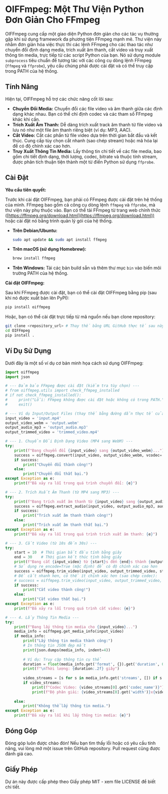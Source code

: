 # OIFFmpeg: Một Thư Viện Python Đơn Giản Cho FFmpeg

OIFFmpeg cung cấp một giao diện Python đơn giản cho các tác vụ thường gặp khi sử dụng framework đa phương tiện FFmpeg mạnh mẽ. Thư viện này nhằm đơn giản hóa việc thực thi các lệnh FFmpeg cho các thao tác như chuyển đổi định dạng media, trích xuất âm thanh, cắt video và truy xuất thông tin media, trực tiếp từ các script Python của bạn. Nó sử dụng module `subprocess` tiêu chuẩn để tương tác với các công cụ dòng lệnh FFmpeg (`ffmpeg` và `ffprobe`), yêu cầu chúng phải được cài đặt và có thể truy cập trong PATH của hệ thống.

## Tính Năng

Hiện tại, OIFFmpeg hỗ trợ các chức năng cốt lõi sau:

*   **Chuyển Đổi Media:** Chuyển đổi các file video và âm thanh giữa các định dạng khác nhau. Bạn có thể chỉ định codec và các tham số FFmpeg khác khi cần.
*   **Trích Xuất Âm Thanh:** Dễ dàng trích xuất track âm thanh từ file video và lưu nó như một file âm thanh riêng biệt (ví dụ: MP3, AAC).
*   **Cắt Video:** Cắt các phần từ file video dựa trên thời gian bắt đầu và kết thúc. Cung cấp tùy chọn cắt nhanh (sao chép stream) hoặc mã hóa lại để có độ chính xác cao hơn.
*   **Truy Xuất Thông Tin Media:** Lấy thông tin chi tiết về các file media, bao gồm chi tiết định dạng, thời lượng, codec, bitrate và thuộc tính stream, được phân tích thuận tiện thành một từ điển Python sử dụng `ffprobe`.

## Cài Đặt

**Yêu cầu tiên quyết:**

Trước khi cài đặt OIFFmpeg, bạn phải có FFmpeg được cài đặt trên hệ thống của mình. FFmpeg bao gồm cả công cụ dòng lệnh `ffmpeg` và `ffprobe`, mà thư viện này phụ thuộc vào. Bạn có thể tải FFmpeg từ trang web chính thức ([https://ffmpeg.org/download.html](https://ffmpeg.org/download.html)) hoặc cài đặt nó bằng trình quản lý gói của hệ thống.

*   **Trên Debian/Ubuntu:**
    ```bash
    sudo apt update && sudo apt install ffmpeg
    ```
*   **Trên macOS (sử dụng Homebrew):**
    ```bash
    brew install ffmpeg
    ```
*   **Trên Windows:** Tải các bản build sẵn và thêm thư mục `bin` vào biến môi trường PATH của hệ thống.

**Cài đặt OIFFmpeg:**

Sau khi FFmpeg được cài đặt, bạn có thể cài đặt OIFFmpeg bằng pip (sau khi nó được xuất bản lên PyPI):

```bash
pip install oiffmpeg
```

Hoặc, bạn có thể cài đặt trực tiếp từ mã nguồn nếu bạn clone repository:

```bash
git clone <repository_url> # Thay thế bằng URL GitHub thực tế sau này
cd OIFFmpeg
pip install .
```

## Ví Dụ Sử Dụng

Dưới đây là một số ví dụ cơ bản minh họa cách sử dụng OIFFmpeg:

```python
import oiffmpeg
import json

# --- Đảm bảo FFmpeg được cài đặt (kiểm tra tùy chọn) ---
# from oiffmpeg.utils import check_ffmpeg_installed
# if not check_ffmpeg_installed():
#     print("Lỗi: FFmpeg không được cài đặt hoặc không có trong PATH.")
#     exit()

# --- Ví dụ Input/Output Files (thay thế bằng đường dẫn thực tế của bạn) ---
input_video = 'input.mp4'
output_video_webm = 'output.webm'
output_audio_mp3 = 'output_audio.mp3'
output_trimmed_video = 'trimmed_video.mp4'

# --- 1. Chuyển Đổi Định Dạng Video (MP4 sang WebM) ---
try:
    print(f"Đang chuyển đổi {input_video} sang {output_video_webm}...")
    success = oiffmpeg.convert(input_video, output_video_webm, vcodec='libvpx', acodec='libvorbis', overwrite=True)
    if success:
        print("Chuyển đổi thành công!")
    else:
        print("Chuyển đổi thất bại.")
except Exception as e:
    print(f"Đã xảy ra lỗi trong quá trình chuyển đổi: {e}")

# --- 2. Trích Xuất Âm Thanh (từ MP4 sang MP3) ---
try:
    print(f"Đang trích xuất âm thanh từ {input_video} sang {output_audio_mp3}...")
    success = oiffmpeg.extract_audio(input_video, output_audio_mp3, audio_codec='libmp3lame', overwrite=True)
    if success:
        print("Trích xuất âm thanh thành công!")
    else:
        print("Trích xuất âm thanh thất bại.")
except Exception as e:
    print(f"Đã xảy ra lỗi trong quá trình trích xuất âm thanh: {e}")

# --- 3. Cắt Video (từ 10s đến 30s) ---
try:
    start = 10  # Thời gian bắt đầu tính bằng giây
    end = 30    # Thời gian kết thúc tính bằng giây
    print(f"Đang cắt {input_video} từ {start}s đến {end}s thành {output_trimmed_video}...")
    # Sử dụng re_encode=True (mặc định) để có độ chính xác cao hơn
    success = oiffmpeg.trim_video(input_video, output_trimmed_video, start_time=start, end_time=end, overwrite=True)
    # Để cắt nhanh hơn, có thể ít chính xác hơn (sao chép codec):
    # success = oiffmpeg.trim_video(input_video, output_trimmed_video, start_time=start, end_time=end, re_encode=False, overwrite=True)
    if success:
        print("Cắt video thành công!")
    else:
        print("Cắt video thất bại.")
except Exception as e:
    print(f"Đã xảy ra lỗi trong quá trình cắt video: {e}")

# --- 4. Lấy Thông Tin Media ---
try:
    print(f"Đang lấy thông tin media cho {input_video}...")
    media_info = oiffmpeg.get_media_info(input_video)
    if media_info:
        print("Lấy thông tin media thành công:")
        # In thông tin JSON đẹp mắt
        print(json.dumps(media_info, indent=4))
        
        # Ví dụ: Truy cập thông tin cụ thể
        duration = float(media_info.get('format', {}).get('duration', 0))
        print(f"\nThời lượng: {duration:.2f} giây")
        
        video_streams = [s for s in media_info.get('streams', []) if s.get('codec_type') == 'video']
        if video_streams:
            print(f"Codec Video: {video_streams[0].get('codec_name')}")
            print(f"Độ phân giải: {video_streams[0].get('width')}x{video_streams[0].get('height')}")
            
    else:
        print("Không thể lấy thông tin media.")
except Exception as e:
    print(f"Đã xảy ra lỗi khi lấy thông tin media: {e}")

```

## Đóng Góp

Đóng góp luôn được chào đón! Nếu bạn tìm thấy lỗi hoặc có yêu cầu tính năng, vui lòng mở một issue trên GitHub repository. Pull request cũng được đánh giá cao.

## Giấy Phép

Dự án này được cấp phép theo Giấy phép MIT - xem file LICENSE để biết chi tiết.
